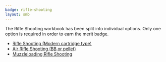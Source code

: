 ```yaml
---
badge: rifle-shooting
layout: smb
---
```


The Rifle Shooting workbook has been split into individual options. Only one option is required in order to earn the merit badge.

* [Rifle Shooting (Modern cartridge type)](rifle/)
* [Air Rifle Shooting (BB or pellet)](air-rifle/)
* [Muzzleloading Rifle Shooting](muzzleloading/)
